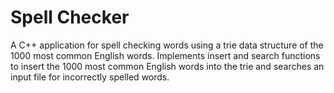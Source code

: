 # Spell Checker

A C++ application for spell checking words using a trie data structure of the 1000 most common English words. Implements insert and search functions to insert the 1000 most common English words into the trie and searches an input file for incorrectly spelled words. 
